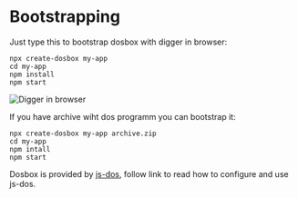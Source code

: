 Bootstrapping
=============

Just type this to bootstrap dosbox with digger in browser:
```
npx create-dosbox my-app
cd my-app
npm install
npm start
```

![Digger in browser](https://github.com/caiiiycuk/create-dosbox/raw/master/digger.gif)

If you have archive wiht dos programm you can bootstrap it:
```
npx create-dosbox my-app archive.zip
cd my-app
npm intall
npm start
```

Dosbox is provided by [js-dos](https://js-dos.com), follow link to read how to configure and use js-dos.
